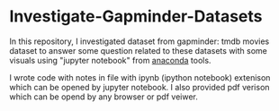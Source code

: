 # Investigate-Gapminder-Datasets
In this repository, I investigated dataset from gapminder: tmdb movies dataset to answer some question related to these datasets with some visuals using "jupyter notebook" from [anaconda](https://www.anaconda.com/) tools.

I wrote code with notes in file with ipynb (ipython notebook) extenison which can be opened by jupyter notebook. I also provided pdf verison which can be opend by any browser or pdf veiwer.
